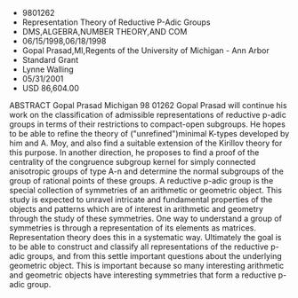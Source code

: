 
* 9801262
* Representation Theory of Reductive P-Adic Groups
* DMS,ALGEBRA,NUMBER THEORY,AND COM
* 06/15/1998,06/18/1998
* Gopal Prasad,MI,Regents of the University of Michigan - Ann Arbor
* Standard Grant
* Lynne Walling
* 05/31/2001
* USD 86,604.00

ABSTRACT Gopal Prasad Michigan 98 01262 Gopal Prasad will continue his work on
the classification of admissible representations of reductive p-adic groups in
terms of their restrictions to compact-open subgroups. He hopes to be able to
refine the theory of ("unrefined")minimal K-types developed by him and A. Moy,
and also find a suitable extension of the Kirillov theory for this purpose. In
another direction, he proposes to find a proof of the centrality of the
congruence subgroup kernel for simply connected anisotropic groups of type A-n
and determine the normal subgroups of the group of rational points of these
groups. A reductive p-adic group is the special collection of symmetries of an
arithmetic or geometric object. This study is expected to unravel intricate and
fundamental properties of the objects and patterns which are of interest in
arithmetic and geometry through the study of these symmetries. One way to
understand a group of symmetries is through a representation of its elements as
matrices. Representation theory does this in a systematic way. Ultimately the
goal is to be able to construct and classify all representations of the
reductive p-adic groups, and from this settle important questions about the
underlying geometric object. This is important because so many interesting
arithmetic and geometric objects have interesting symmetries that form a
reductive p-adic group.
